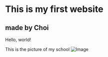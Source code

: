 # This is my first website

## made by Choi

Hello, world!

This is the picture of my school
![Image](https://library.ucsd.edu/news-events/wp-content/uploads/2020/08/Library-Blog-Post-Feature-1920x1080-50th-1.jpg)
